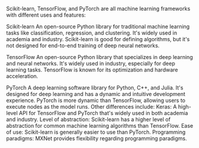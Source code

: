 Scikit-learn, TensorFlow, and PyTorch are all machine learning frameworks with different uses and features: 

Scikit-learn
An open-source Python library for traditional machine learning tasks like classification, regression, and clustering. It's widely used in academia and industry. Scikit-learn is good for defining algorithms, but it's not designed for end-to-end training of deep neural networks. 

TensorFlow
An open-source Python library that specializes in deep learning and neural networks. It's widely used in industry, especially for deep learning tasks. TensorFlow is known for its optimization and hardware acceleration. 

PyTorch
A deep learning software library for Python, C++, and Julia. It's designed for deep learning and has a dynamic and intuitive development experience. PyTorch is more dynamic than TensorFlow, allowing users to execute nodes as the model runs. 
Other differences include: 
Keras: A high-level API for TensorFlow and PyTorch that's widely used in both academia and industry. 
Level of abstraction: Scikit-learn has a higher level of abstraction for common machine learning algorithms than TensorFlow. 
Ease of use: Scikit-learn is generally easier to use than PyTorch. 
Programming paradigms: MXNet provides flexibility regarding programming paradigms. 